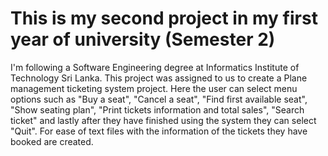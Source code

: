 # This is my second project in my first year of university (Semester 2)

I'm following a Software Engineering degree at Informatics Institute of Technology Sri Lanka. This project was assigned to us to create a Plane management ticketing system project. Here the user can select menu options such as "Buy a seat", "Cancel a seat", "Find first available seat", "Show seating plan", "Print tickets information and total sales", "Search ticket" and lastly after they have finished using the system they can select "Quit". For ease of text files with the information of the tickets they have booked are created.

